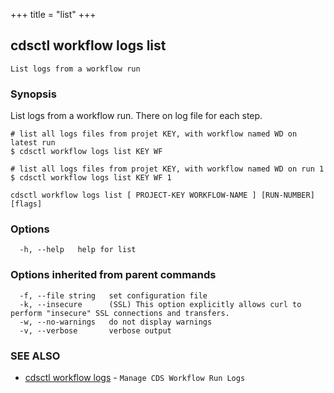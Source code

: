 +++
title = "list"
+++
## cdsctl workflow logs list

`List logs from a workflow run`

### Synopsis

List logs from a workflow run. There on log file for each step.

	# list all logs files from projet KEY, with workflow named WD on latest run
	$ cdsctl workflow logs list KEY WF

	# list all logs files from projet KEY, with workflow named WD on run 1
	$ cdsctl workflow logs list KEY WF 1



```
cdsctl workflow logs list [ PROJECT-KEY WORKFLOW-NAME ] [RUN-NUMBER] [flags]
```

### Options

```
  -h, --help   help for list
```

### Options inherited from parent commands

```
  -f, --file string   set configuration file
  -k, --insecure      (SSL) This option explicitly allows curl to perform "insecure" SSL connections and transfers.
  -w, --no-warnings   do not display warnings
  -v, --verbose       verbose output
```

### SEE ALSO

* [cdsctl workflow logs](/cli/cdsctl/workflow/logs/)	 - `Manage CDS Workflow Run Logs`

